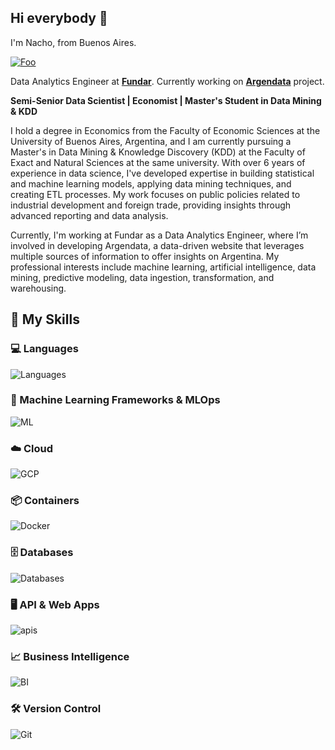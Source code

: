 ## Hi everybody 👋

I'm Nacho, from Buenos Aires. 

<a href="https://www.linkedin.com/in/ignacio-ibarra-ok" rel="ignacio-ibarra">![Foo](https://img.shields.io/badge/linkedin-%230077B5.svg?style=for-the-badge&logo=linkedin&logoColor=white)</a>


Data Analytics Engineer at [**Fundar**](https://fund.ar/). Currently working on [**Argendata**](https://argendata.fund.ar/) project.

**Semi-Senior Data Scientist | Economist | Master's Student in Data Mining & KDD**

I hold a degree in Economics from the Faculty of Economic Sciences at the University of Buenos Aires, Argentina, and I am currently pursuing a Master's in Data Mining & Knowledge Discovery (KDD) at the Faculty of Exact and Natural Sciences at the same university. With over 6 years of experience in data science, I've developed expertise in building statistical and machine learning models, applying data mining techniques, and creating ETL processes. My work focuses on public policies related to industrial development and foreign trade, providing insights through advanced reporting and data analysis.

Currently, I'm working at Fundar as a Data Analytics Engineer, where I’m involved in developing Argendata, a data-driven website that leverages multiple sources of information to offer insights on Argentina. My professional interests include machine learning, artificial intelligence, data mining, predictive modeling, data ingestion, transformation, and warehousing.

## 🚀 My Skills

### 💻 Languages  
![Languages](https://go-skill-icons.vercel.app/api/icons?i=python,r&titles=true)

### 🤖 Machine Learning Frameworks & MLOps
![ML](https://go-skill-icons.vercel.app/api/icons?i=tensorflow,scipy,scikitlearn,mlflow&titles=true)

### ☁️ Cloud  
![GCP](https://go-skill-icons.vercel.app/api/icons?i=gcp&titles=true)

### 📦 Containers  
![Docker](https://go-skill-icons.vercel.app/api/icons?i=docker&titles=true)

### 🗄️ Databases  
![Databases](https://go-skill-icons.vercel.app/api/icons?i=bigquery,mongodb,sqlite,sqlalchemy&titles=true)

### 🖥️ API & Web Apps
![apis](https://go-skill-icons.vercel.app/api/icons?i=flask,fastapi,streamlit&titles=true)

### 📈 Business Intelligence  
![BI](https://go-skill-icons.vercel.app/api/icons?i=pbi&titles=true)

### 🛠️ Version Control  
![Git](https://go-skill-icons.vercel.app/api/icons?i=git&titles=true)


